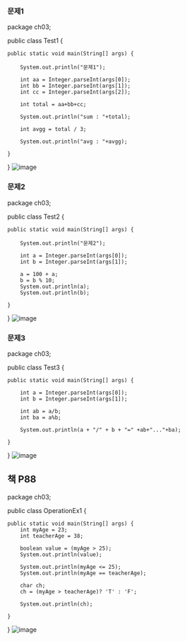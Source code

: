 ### 문제1
package ch03;

public class Test1 {

	public static void main(String[] args) {
	
		System.out.println("문제1");
		
		int aa = Integer.parseInt(args[0]);
		int bb = Integer.parseInt(args[1]);
		int cc = Integer.parseInt(args[2]);
		
		int total = aa+bb+cc;
		
		System.out.println("sum : "+total);
		
		int avgg = total / 3;
		
		System.out.println("avg : "+avgg);
		
	}

}
![image](https://user-images.githubusercontent.com/84062291/118463862-3419ed80-b73b-11eb-9e45-e651e7e4eb1e.png)


### 문제2
package ch03;

public class Test2 {

	public static void main(String[] args) {
				
		System.out.println("문제2");
		
		int a = Integer.parseInt(args[0]);
		int b = Integer.parseInt(args[1]);
		
		a = 100 + a;
		b = b % 10;
		System.out.println(a);
		System.out.println(b);

	}

}
![image](https://user-images.githubusercontent.com/84062291/118463967-4d229e80-b73b-11eb-9f8d-d6a955239ac3.png)


### 문제3
package ch03;

public class Test3 {

	public static void main(String[] args) {
		
		int a = Integer.parseInt(args[0]);
		int b = Integer.parseInt(args[1]);
		
		int ab = a/b;
		int ba = a%b;
		
		System.out.println(a + "/" + b + "=" +ab+"..."+ba);

	}

}
![image](https://user-images.githubusercontent.com/84062291/118464046-63305f00-b73b-11eb-8fd4-3523c568a1a5.png)


## 책 P88
package ch03;

public class OperationEx1 {

	public static void main(String[] args) {
		int myAge = 23;
		int teacherAge = 38;
		
		boolean value = (myAge > 25);
		System.out.println(value);
		
		System.out.println(myAge <= 25);
		System.out.println(myAge == teacherAge);
		
		char ch;
		ch = (myAge > teacherAge)? 'T' : 'F';
		
		System.out.println(ch);

	}

}
![image](https://user-images.githubusercontent.com/84062291/118464164-81965a80-b73b-11eb-88d2-8f8be7181fcc.png)
